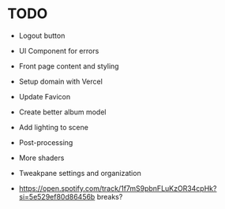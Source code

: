 # TODO

- Logout button
- UI Component for errors
- Front page content and styling
- Setup domain with Vercel
- Update Favicon
- Create better album model
- Add lighting to scene
- Post-processing
- More shaders
- Tweakpane settings and organization

- https://open.spotify.com/track/1f7mS9pbnFLuKzOR34cpHk?si=5e529ef80d86456b breaks?
